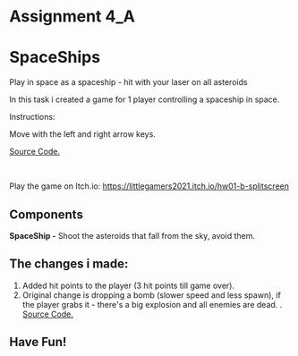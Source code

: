 # Assignment 4_A
# SpaceShips
Play in space as a spaceship - hit with your laser on all asteroids


In this task i created a game for 1 player controlling a spaceship in space.

Instructions:

Move with the left and right arrow keys.

[Source Code.](2A_Minimap)

<br />


Play the game on Itch.io:
https://littlegamers2021.itch.io/hw01-b-splitscreen

## Components
**SpaceShip -** Shoot the asteroids that fall from the sky, avoid them.
## The changes i made: 
1) Added hit points to the player (3 hit points till game over).
2) Original change is dropping a bomb (slower speed and less spawn),
  if the player grabs it - there's a big explosion and all enemies are dead.
. [Source Code.](2A_Minimap/Assets/walk.cs)

## **Have Fun!**
